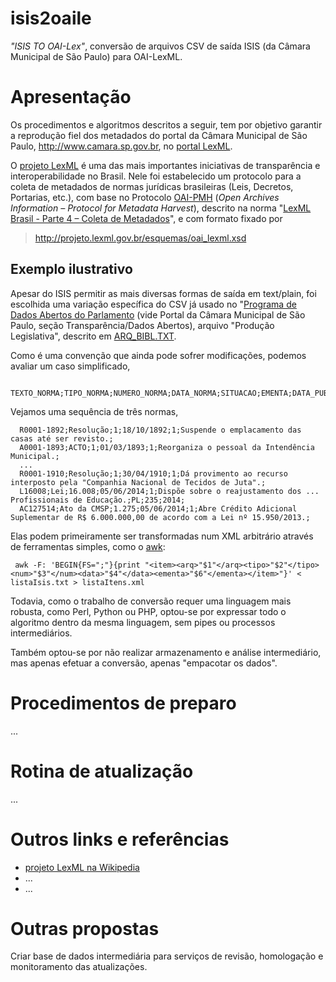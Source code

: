 isis2oaile
==========

*"ISIS TO OAI-Lex"*, conversão de arquivos CSV de saída ISIS (da Câmara Municipal de São Paulo) para OAI-LexML.


# Apresentação #
Os procedimentos e algoritmos descritos a seguir, tem por objetivo garantir a reprodução fiel dos metadados do portal da Câmara Municipal de São Paulo, http://www.camara.sp.gov.br, no [portal LexML](http://www.lexml.gov.br/). 

O [projeto LexML](http://projeto.lexml.gov.br/) é uma das mais importantes iniciativas de transparência e interoperabilidade no Brasil.
Nele foi estabelecido um protocolo para a coleta de metadados de normas jurídicas brasileiras (Leis, Decretos, Portarias, etc.), com base no Protocolo [OAI-PMH](https://pt.wikipedia.org/wiki/OAI-PMH) (*Open Archives Information – Protocol for Metadata Harvest*), descrito na norma "[LexML Brasil - Parte 4 – Coleta de Metadados](http://projeto.lexml.gov.br/documentacao/Parte-4-Coleta-de-Metadados.pdf)", e com formato fixado por 

> http://projeto.lexml.gov.br/esquemas/oai_lexml.xsd

## Exemplo ilustrativo 

Apesar do ISIS permitir as mais diversas formas de saída em text/plain, foi escolhida uma variação específica do CSV já usado no "[Programa de Dados Abertos do Parlamento](http://www.camara.sp.gov.br/index.php?option=com_wrapper&view=wrapper&Itemid=219) (vide Portal da Câmara Municipal de São Paulo, seção Transparência/Dados Abertos),  arquivo "Produção Legislativa", descrito em [ARQ_BIBL.TXT](http://www2.camara.sp.gov.br/Dados_abertos/producaoLegislativa/ARQ_BIBL.TXT).

Como é uma convenção que ainda pode sofrer modificações, podemos avaliar um caso simplificado,

      TEXTO_NORMA;TIPO_NORMA;NUMERO_NORMA;DATA_NORMA;SITUACAO;EMENTA;DATA_PUBL_rep

Vejamos uma sequência de três normas,

      R0001-1892;Resolução;1;18/10/1892;1;Suspende o emplacamento das casas até ser revisto.;
      A0001-1893;ACTO;1;01/03/1893;1;Reorganiza o pessoal da Intendência Municipal.;
      ...
      R0001-1910;Resolução;1;30/04/1910;1;Dá provimento ao recurso interposto pela "Companhia Nacional de Tecidos de Juta".;
      L16008;Lei;16.008;05/06/2014;1;Dispõe sobre o reajustamento dos ... Profissionais de Educação.;PL;235;2014;
      AC127514;Ato da CMSP;1.275;05/06/2014;1;Abre Crédito Adicional Suplementar de R$ 6.000.000,00 de acordo com a Lei nº 15.950/2013.;
      
Elas podem primeiramente ser transformadas num XML arbitrário através de ferramentas simples, como o [awk](https://pt.wikipedia.org/wiki/Awk):

     awk -F: 'BEGIN{FS=";"}{print "<item><arq>"$1"</arq><tipo>"$2"</tipo><num>"$3"</num><data>"$4"</data><ementa>"$6"</ementa></item>"}' < listaIsis.txt > listaItens.xml

Todavia, como o trabalho de conversão requer uma linguagem mais robusta, como Perl, Python ou PHP, optou-se por expressar todo o algoritmo dentro da mesma linguagem, sem pipes ou processos intermediários.

Também optou-se por não realizar armazenamento e análise intermediário, mas apenas efetuar a conversão, apenas "empacotar os dados".

# Procedimentos de preparo
...

# Rotina de atualização
...

# Outros links e referências 

* [projeto LexML na Wikipedia](https://pt.wikipedia.org/wiki/LexML_Brasil) 
* ...
* ...

# Outras propostas 

Criar base de dados intermediária para serviços de revisão, homologação e monitoramento das atualizações. 

